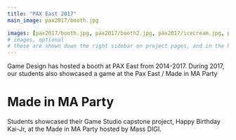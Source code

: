 ```yaml
---
title: "PAX East 2017"
main_image: pax2017/booth.jpg

images: [pax2017/booth.jpg, pax2017/booth2.jpg, pax2017/icecream.jpg, pax2017/kaiju.jpg]
# images, optional
# these are shown down the right sidebar on project pages, and in the hover gallery on the main page
---
```


Game Design has hosted a booth at PAX East from 2014-2017. During 2017, our students also showcased a game at the Pax East / Made in MA Party

# Made in MA Party

Students showcased their Game Studio capstone project, Happy Birthday Kai-Jr, at the Made in MA Party hosted by Mass DIGI.